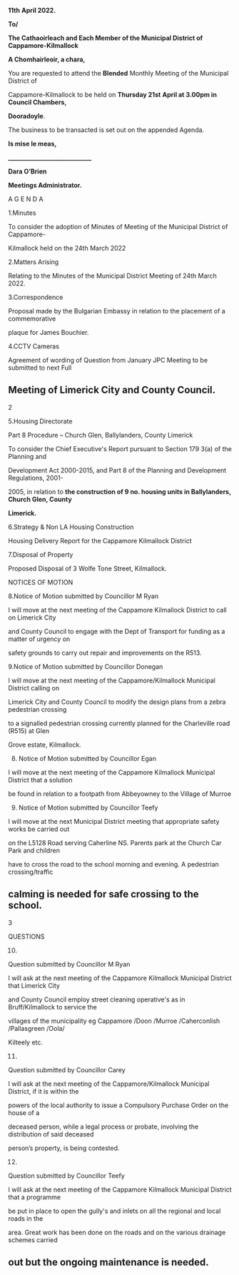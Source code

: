 **11th** **April 2022.**

**To/**

**The Cathaoirleach and Each Member of the Municipal District of Cappamore-Kilmallock**

**A Chomhairleoir, a chara,**

You are requested to attend the **Blended** Monthly Meeting of the Municipal District of

Cappamore-Kilmallock to be held on **Thursday 21st** **April at 3.00pm in Council Chambers,**

**Dooradoyle**.

The business to be transacted is set out on the appended Agenda.

**Is mise le meas,**

**\_\_\_\_\_\_\_\_\_\_\_\_\_\_\_\_\_\_\_\_\_\_\_\_\_\_\_\_**

**Dara O’Brien**

**Meetings Administrator.**

A G E N D A

1.Minutes

To consider the adoption of Minutes of Meeting of the Municipal District of Cappamore-

Kilmallock held on the 24th March 2022

2.Matters Arising

Relating to the Minutes of the Municipal District Meeting of 24th March 2022.

3.Correspondence

Proposal made by the Bulgarian Embassy in relation to the placement of a commemorative

plaque for James Bouchier.

4.CCTV Cameras

Agreement of wording of Question from January JPC Meeting to be submitted to next Full

Meeting of Limerick City and County Council.
---
2

5.Housing Directorate

Part 8 Procedure – Church Glen, Ballylanders, County Limerick

To consider the Chief Executive's Report pursuant to Section 179 3(a) of the Planning and

Development Act 2000-2015, and Part 8 of the Planning and Development Regulations, 2001-

2005, in relation to **the construction of 9 no. housing units in Ballylanders, Church Glen, County**

**Limerick.**

6.Strategy & Non LA Housing Construction

Housing Delivery Report for the Cappamore Kilmallock District

7.Disposal of Property

Proposed Disposal of 3 Wolfe Tone Street, Kilmallock.

NOTICES OF MOTION

8.Notice of Motion submitted by Councillor M Ryan

I will move at the next meeting of the Cappamore Kilmallock District to call on Limerick City

and County Council to engage with the Dept of Transport for funding as a matter of urgency on

safety grounds to carry out repair and improvements on the R513.

9.Notice of Motion submitted by Councillor Donegan

I will move at the next meeting of the Cappamore/Kilmallock Municipal District calling on

Limerick City and County Council to modify the design plans from a zebra pedestrian crossing

to a signalled pedestrian crossing currently planned for the Charleville road (R515) at Glen

Grove estate, Kilmallock.

8. Notice of Motion submitted by Councillor Egan

I will move at the next meeting of the Cappamore Kilmallock Municipal District that a solution

be found in relation to a footpath from Abbeyowney to the Village of Murroe

9. Notice of Motion submitted by Councillor Teefy

I will move at the next Municipal District meeting that appropriate safety works be carried out

on the L5128 Road serving Caherline NS. Parents park at the Church Car Park and children

have to cross the road to the school morning and evening. A pedestrian crossing/traffic

calming is needed for safe crossing to the school.
---
3

QUESTIONS

10.

Question submitted by Councillor M Ryan

I will ask at the next meeting of the Cappamore Kilmallock Municipal District that Limerick City

and County Council employ street cleaning operative's as in Bruff/Kilmallock to service the

villages of the municipality eg Cappamore /Doon /Murroe /Caherconlish /Pallasgreen /Oola/

Kilteely etc.

11.

Question submitted by Councillor Carey

I will ask at the next meeting of the Cappamore/Kilmallock Municipal District, if it is within the

powers of the local authority to issue a Compulsory Purchase Order on the house of a

deceased person, while a legal process or probate, involving the distribution of said deceased

person’s property, is being contested.

12.

Question submitted by Councillor Teefy

I will ask at the next meeting of the Cappamore Kilmallock Municipal District that a programme

be put in place to open the gully's and inlets on all the regional and local roads in the

area. Great work has been done on the roads and on the various drainage schemes carried

out but the ongoing maintenance is needed.
---
